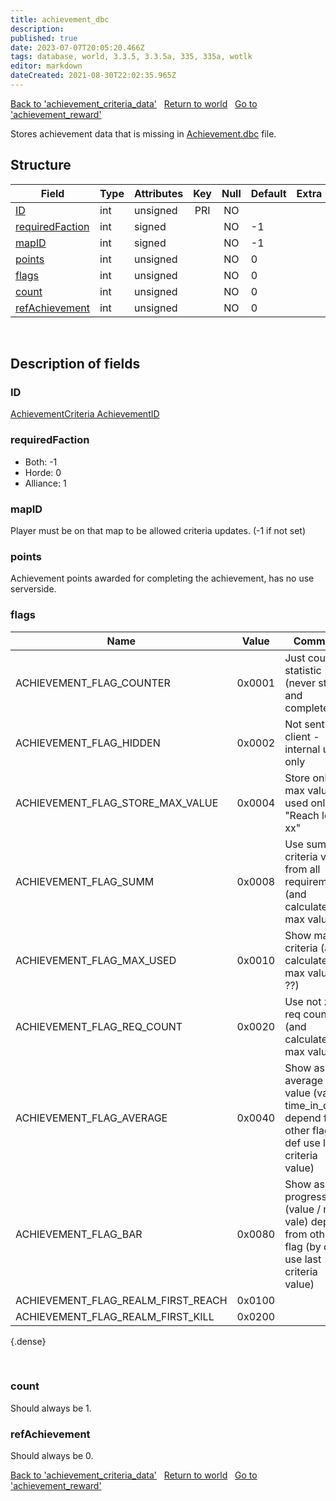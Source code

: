 ```yaml
---
title: achievement_dbc
description:
published: true
date: 2023-07-07T20:05:20.466Z
tags: database, world, 3.3.5, 3.3.5a, 335, 335a, wotlk
editor: markdown
dateCreated: 2021-08-30T22:02:35.965Z
---
```


<a href="https://trinitycore.info/en/database/335/world/achievement_criteria_data" class="mt-5 v-btn v-btn--depressed v-btn--flat v-btn--outlined theme--light v-size--default darkblue--text text--lighten-3"><span class="v-btn__content"><i aria-hidden="true" class="v-icon notranslate v-icon--left mdi mdi-arrow-left theme--light"></i><span>Back to 'achievement_criteria_data'</span></span></a>&nbsp;&nbsp;&nbsp;<a href="https://trinitycore.info/en/database/335/world/home" class="mt-5 v-btn v-btn--depressed v-btn--flat v-btn--outlined theme--light v-size--default darkblue--text text--lighten-3"><span class="v-btn__content"><i aria-hidden="true" class="v-icon notranslate v-icon--left mdi mdi-home-outline theme--light"></i><span>Return to world</span></span></a>&nbsp;&nbsp;&nbsp;<a href="https://trinitycore.info/en/database/335/world/achievement_reward" class="mt-5 v-btn v-btn--depressed v-btn--flat v-btn--outlined theme--light v-size--default darkblue--text text--lighten-3"><span class="v-btn__content"><span>Go to 'achievement_reward'</span><i aria-hidden="true" class="v-icon notranslate v-icon--right mdi mdi-arrow-right theme--light"></i></span></a>

Stores achievement data that is missing in [Achievement.dbc](/files/DBC/335/achievement) file.

## Structure

| Field | Type | Attributes | Key | Null | Default | Extra | Comment |
| --- | --- | --- | :---: | :---: | --- | --- | --- |
| [ID](#id) | int | unsigned | PRI | NO |  |  |  |
| [requiredFaction](#requiredfaction) | int | signed |  | NO | -1 |  |  |
| [mapID](#mapid) | int | signed |  | NO | -1 |  |  |
| [points](#points) | int | unsigned |  | NO | 0 |  |  |
| [flags](#flags) | int | unsigned |  | NO | 0 |  |  |
| [count](#count) | int | unsigned |  | NO | 0 |  |  |
| [refAchievement](#refachievement) | int | unsigned |  | NO | 0 |  |  |
&nbsp;
## Description of fields

### ID
[AchievementCriteria AchievementID](/files/DBC/335/achievement_criteria#achievementid)
&nbsp;

### requiredFaction
* Both: -1
* Horde: 0
* Alliance: 1
&nbsp;

### mapID
Player must be on that map to be allowed criteria updates. (-1 if not set)
&nbsp;

### points
Achievement points awarded for completing the achievement, has no use serverside.
&nbsp;

### flags
| Name | Value | Comment |
|------|-------|---------|
| ACHIEVEMENT_FLAG_COUNTER | 0x0001 | Just count statistic (never stop and complete) |
| ACHIEVEMENT_FLAG_HIDDEN | 0x0002 | Not sent to client - internal use only |
| ACHIEVEMENT_FLAG_STORE_MAX_VALUE | 0x0004 | Store only max value? used only in "Reach level xx" |
| ACHIEVEMENT_FLAG_SUMM | 0x0008 | Use summ criteria value from all requirements (and calculate max value) |
| ACHIEVEMENT_FLAG_MAX_USED | 0x0010 | Show max criteria (and calculate max value ??) |
| ACHIEVEMENT_FLAG_REQ_COUNT | 0x0020 | Use not zero req count (and calculate max value) |
| ACHIEVEMENT_FLAG_AVERAGE | 0x0040 | Show as average value (value / time_in_days) depend from other flag (by def use last criteria value) |
| ACHIEVEMENT_FLAG_BAR | 0x0080 | Show as progress bar (value / max vale) depend from other flag (by def use last criteria value) |
| ACHIEVEMENT_FLAG_REALM_FIRST_REACH | 0x0100 | |
| ACHIEVEMENT_FLAG_REALM_FIRST_KILL | 0x0200 | |
{.dense}

&nbsp;

### count
Should always be 1.
&nbsp;

### refAchievement
Should always be 0.
&nbsp;

<a href="https://trinitycore.info/en/database/335/world/achievement_criteria_data" class="mt-5 v-btn v-btn--depressed v-btn--flat v-btn--outlined theme--light v-size--default darkblue--text text--lighten-3"><span class="v-btn__content"><i aria-hidden="true" class="v-icon notranslate v-icon--left mdi mdi-arrow-left theme--light"></i><span>Back to 'achievement_criteria_data'</span></span></a>&nbsp;&nbsp;&nbsp;<a href="https://trinitycore.info/en/database/335/world/home" class="mt-5 v-btn v-btn--depressed v-btn--flat v-btn--outlined theme--light v-size--default darkblue--text text--lighten-3"><span class="v-btn__content"><i aria-hidden="true" class="v-icon notranslate v-icon--left mdi mdi-home-outline theme--light"></i><span>Return to world</span></span></a>&nbsp;&nbsp;&nbsp;<a href="https://trinitycore.info/en/database/335/world/achievement_reward" class="mt-5 v-btn v-btn--depressed v-btn--flat v-btn--outlined theme--light v-size--default darkblue--text text--lighten-3"><span class="v-btn__content"><span>Go to 'achievement_reward'</span><i aria-hidden="true" class="v-icon notranslate v-icon--right mdi mdi-arrow-right theme--light"></i></span></a>
